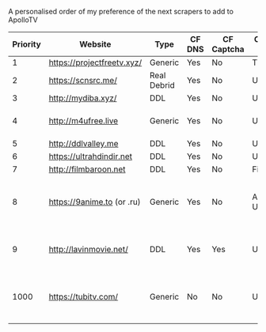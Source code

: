 A personalised order of my preference of the next scrapers to add to ApolloTV

Priority | Website | Type | CF DNS | CF Captcha | Content Type | Notes
---|---|---|---|---|---|---
1 | https://projectfreetv.xyz/ | Generic | Yes | No | TV | 
2 | https://scnsrc.me/ | Real Debrid | Yes | No | Universal |  
3 | http://mydiba.xyz/ | DDL| Yes | No | Universal | 
4 | http://m4ufree.live | Generic | Yes | No | Universal | Sister-site of StreamM4U
5 | http://ddlvalley.me | DDL | Yes | No | Universal |
6 | https://ultrahdindir.net | DDL | Yes | No | Universal |
7 | http://filmbaroon.net | DDL | Yes | No | Film |
8 | https://9anime.to (or .ru) | Generic | Yes | No | Animé Universal | Worth having for testing Animé in future
9 | http://lavinmovie.net/ | DDL | Yes | Yes | Universal | Test for when CF bypass is implemented
1000 | https://tubitv.com/ | Generic | No | No | Universal | Older/Niche Content - Legal site? Need VPN for GPRD.

